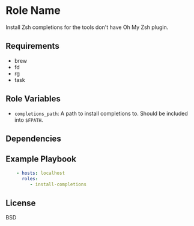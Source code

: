 Role Name
=========

Install Zsh completions for the tools don't have Oh My Zsh plugin.

Requirements
------------

- brew
- fd
- rg
- task

Role Variables
--------------

- `completions_path`: A path to install completions to. Should be included into
  `$FPATH`.

Dependencies
------------

Example Playbook
----------------

```yaml
    - hosts: localhost
      roles:
         - install-completions
```

License
-------

BSD
